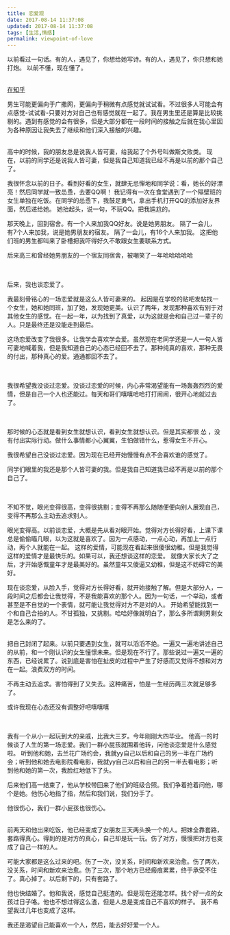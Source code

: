 ```yaml
---
title: 恋爱观
date: 2017-08-14 11:37:08
updated: 2017-08-14 11:37:08
tags: [生活,情感]
permalink: viewpoint-of-love
---
```

以前看过一句话。有的人，遇见了，你想给她写诗。有的人，遇见了，你只想和她打炮。
以前不懂，现在懂了。<!-- more -->
<br /><br />

[在知乎](https://www.zhihu.com/question/36228734/answer/213982425)


男生可能更偏向于广撒网，更偏向于稍微有点感觉就试试看。不过很多人可能会有点感觉-试试看-只要对方对自己也有感觉就在一起了。我在男生里还是算是比较挑剔的。遇到有感觉的会有很多，但是大部分都在一段时间的接触之后就在我心里因为各种原因让我失去了继续和他们深入接触的兴趣。
<br /><br />

高中的时候，我的朋友总是说我人皆可妻，给我起了个外号叫做斯文败类。
现在，以前的同学还是说我人皆可妻，但是我自己知道我已经不再是以前的那个自己了。

我很怀念以前的日子。看到好看的女生，就肆无忌惮地和同学说：看，她长的好漂亮！然后同学就一致怂恿，去要QQ啊！
我记得有一次在食堂遇到了一个隔壁班的女生单独在吃饭。在同学的怂恿下，我鼓足勇气，拿出手机打开QQ的添加好友界面，然后递给她。
她抬起头，说一句，不玩QQ。把我尴尬的。

那天晚上，回到宿舍。有一个人来加我QQ好友。说是她男朋友。
隔了一会儿， 有7个人来加我，说是她男朋友的宿友。
隔了一会儿，有16个人来加我。
这把他们班的男生都叫来了卧槽把我吓得好久不敢跟女生要联系方式。

后来高三和曾经她男朋友的一个宿友同宿舍，被嘲笑了一年哈哈哈哈哈
<br /><br /><br />

后来，我也谈恋爱了。

我最刻骨铭心的一场恋爱就是这么人皆可妻来的。
起因是在学校的贴吧发帖找一个女生，她和她同班，加了她，发现她更美。认识了两年，发现那种喜欢有别于对其他女生的感觉。在一起一年，以为找到了真爱，以为这就是会和自己过一辈子的人。只是最终还是没能走到最后。

这场恋爱改变了我很多。让我学会喜欢学会爱。虽然现在老同学还是一人一句人皆可妻地喊着我，但是我知道自己的心态已经回不去了。那种纯真的喜欢，那种无畏的付出，那种真心的爱。通通都回不去了。
<br /><br /><br />

我很希望我没谈过恋爱。没谈过恋爱的时候，内心非常渴望能有一场轰轰烈烈的爱情，但是自己一个人也还能过。每天和哥们嘻嘻哈哈打打闹闹，很开心地就过去了。
<br /><br /><br />

那时候的心态就是看到女生就想认识，看到女生就想认识。但是其实都很 怂 ，没有付出实际行动。做什么事情都小心翼翼，生怕做错什么，惹得女生不开心。

我很希望自己没谈过恋爱。因为现在已经开始慢慢有点不会喜欢谁的感觉了。

同学们眼里的我还是那个人皆可妻的我。但是我自己知道我已经不再是以前的那个自己了。
<br /><br /><br />

不知不觉，眼光变得很高，变得很挑剔；变得不再那么随随便便向别人展现自己，变得不再那么主动去追求别人。

眼光变得高。以前谈恋爱，大概是先从看对眼开始。觉得对方长得好看，上课下课总是偷偷瞄几眼，以为这就是喜欢了。因为一点感动，一点心动，再加上一点行动，两个人就能在一起。
这样的爱情，可能现在看起来很傻很幼稚。但是我觉得这样的爱情才是最快乐的。如果可以，我还想谈这样的恋爱。
就像大家长大了之后，才开始感慨童年才是最美好的。虽然童年又傻逼又幼稚，但是这不妨碍它的美好。

现在谈恋爱，从脸入手，觉得对方长得好看，就开始接触了解。但是大部分人，一段时间之后都会让我觉得，不是我能喜欢的那个人。因为一句话，一个举动，或者甚至是不自觉的一个表情，就可能让我觉得对方不是对的人。
开始希望能找到一个和自己合拍的人。不甘孤独，又挑剔。哈哈好像就明白了，那么多所谓剩男剩女是怎么来的了。
<br /><br />

把自己封闭了起来。以前只要遇到女生，就可以滔滔不绝。一遍又一遍地讲述自己的从前，和一个刚认识的女生憧憬未来。但是现在不行了。那些说过一遍又一遍的东西，已经说累了。说到底是害怕在扯皮的过程中产生了好感而又觉得不想和对方在一起。浪费双方的时间。

不再主动去追求。害怕得到了又失去。这种痛苦，怕是一生经历两三次就足够多了。

或许我现在心态还没有调整好吧嘻嘻嘻
<br /><br /><br />

我有一个从小一起玩到大的亲戚，比我大三岁。今年刚刚大四毕业。
他高一的时候谈了人生的第一场恋爱。我们一群小屁孩就围着他转，问他谈恋爱是什么感觉啦。
听到他和她，去兰花广场约会，我就yy自己以后和自己的另一半在广场约会；听到他和她去电影院看电影，我就yy自己以后和自己的另一半去看电影；听到他和她的第一次，我脸红地低下了头。

后来他们高一结束了，他从学校带回来了他们的班级合照。我们争着抢着问他，哪个是她。他伤心地指了指，然后和我们说，我们分手了。

他很伤心，我们一群小屁孩也很伤心。
<br /><br />

前两天和他出来吃饭，他已经变成了女朋友三天两头换一个的人。把妹全靠套路，套路得真心。得到的是对方的真心，自己却是玩一玩。伤了对方，慢慢把对方也变成了自己一样的人。

可能大家都是这么过来的吧。伤了一次，没关系，时间和新欢来治愈。伤了两次，没关系，时间和新欢来治愈。伤了三次，那个地方已经瘢痕累累，终于承受不住了。真心掉了。以后剩下的，只有套路了。

他也快结婚了。他和我说，感觉自己挺渣的。但是现在还能怎样。找个好一点的女孩过日子咯。他也不想过得这么渣，但是人总是变成自己不喜欢的样子。
我不希望我过几年也变成了这样。

我还是渴望自己能喜欢一个人，然后，能去好好爱一个人。